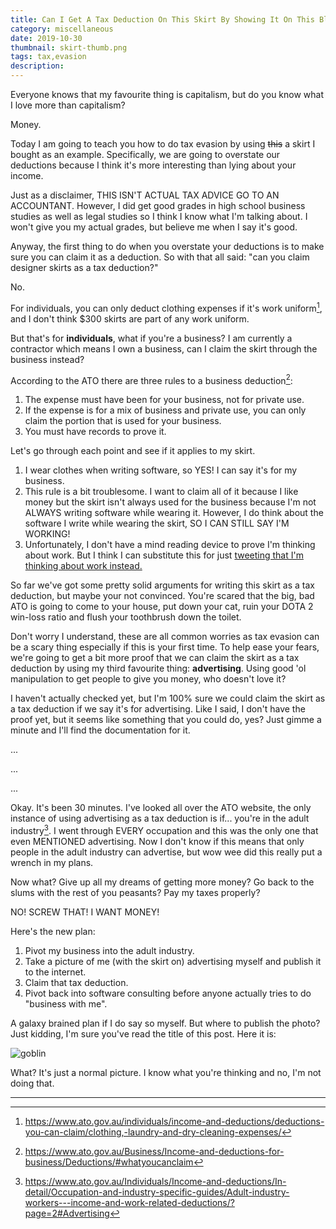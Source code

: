 ```yaml
---
title: Can I Get A Tax Deduction On This Skirt By Showing It On This Blog?
category: miscellaneous
date: 2019-10-30
thumbnail: skirt-thumb.png
tags: tax,evasion
description:
---
```


Everyone knows that my favourite thing is capitalism, but do you know what I
love more than capitalism?

Money.

Today I am going to teach you how to do tax evasion by using ~~this~~ a skirt
I bought as an example. Specifically, we are going to overstate our deductions
because I think it's more interesting than lying about your income.

Just as a disclaimer, THIS ISN'T ACTUAL TAX ADVICE GO TO AN ACCOUNTANT.
However, I did get good grades in high school business studies as well as
legal studies so I think I know what I'm talking about. I won't give you my
actual grades, but believe me when I say it's good.

Anyway, the first thing to do when you overstate your deductions is to make
sure you can claim it as a deduction. So with that all said: "can you claim
designer skirts as a tax deduction?"

No.

For individuals, you can only deduct clothing expenses if it's work
uniform[^1], and I don't think $300 skirts are part of any work uniform.

But that's for **individuals**, what if you're a business? I am currently a
contractor which means I own a business, can I claim the skirt through the
business instead?

According to the ATO there are three rules to a business deduction[^2]:

1. The expense must have been for your business, not for private use.
2. If the expense is for a mix of business and private use, you can only claim
   the portion that is used for your business.
3. You must have records to prove it.

Let's go through each point and see if it applies to my skirt.

1. I wear clothes when writing software, so YES! I can say it's for my business.
2. This rule is a bit troublesome. I want to claim all of it because I like
   money but the skirt isn't always used for the business because I'm not
   ALWAYS writing software while wearing it. However, I do think about the
   software I write while wearing the skirt, SO I CAN STILL SAY I'M WORKING!
3. Unfortunately, I don't have a mind reading device to prove I'm thinking
   about work. But I think I can substitute this for just [tweeting that I'm
   thinking about work instead.](https://twitter.com/beanpup_py/status/1186056330508787712)

So far we've got some pretty solid arguments for writing this skirt as a tax
deduction, but maybe your not convinced. You're scared that the big, bad ATO
is going to come to your house, put down your cat, ruin your DOTA 2
win-loss ratio and flush your toothbrush down the toilet.

Don't worry I understand, these are all common worries as tax evasion can be a
scary thing especially if this is your first time. To help ease your fears,
we're going to get a bit more proof that we can claim the skirt as a tax
deduction by using my third favourite thing: **advertising**. Using good 'ol
manipulation to get people to give you money, who doesn't love it?

I haven't actually checked yet, but I'm 100% sure we could claim the skirt as
a tax deduction if we say it's for advertising. Like I said, I don't have
the proof yet, but it seems like something that you could do, yes? Just gimme
a minute and I'll find the documentation for it.

...

...

...

Okay. It's been 30 minutes. I've looked all over the ATO website, the only
instance of using advertising as a tax deduction is if... you're in the adult
industry[^3]. I went through EVERY occupation and this was the only one that
even MENTIONED advertising. Now I don't know if this means that only people in
the adult industry can advertise, but wow wee did this really put a wrench in
my plans.

Now what? Give up all my dreams of getting more money? Go back to the slums
with the rest of you peasants? Pay my taxes properly?

NO! SCREW THAT! I WANT MONEY!

Here's the new plan:

1. Pivot my business into the adult industry.
2. Take a picture of me (with the skirt on) advertising myself and publish it
   to the internet.
3. Claim that tax deduction.
4. Pivot back into software consulting before anyone actually tries to do
   "business with me".

A galaxy brained plan if I do say so myself. But where to publish the photo?
Just kidding, I'm sure you've read the title of this post. Here it is:

![goblin](https://cdn.halcyonnouveau.xyz/blog/img/goblin.jpg)

What? It's just a normal picture. I know what you're thinking and no, I'm not
doing that.

----

[^1]: https://www.ato.gov.au/individuals/income-and-deductions/deductions-you-can-claim/clothing,-laundry-and-dry-cleaning-expenses/

[^2]: https://www.ato.gov.au/Business/Income-and-deductions-for-business/Deductions/#whatyoucanclaim

[^3]: https://www.ato.gov.au/Individuals/Income-and-deductions/In-detail/Occupation-and-industry-specific-guides/Adult-industry-workers---income-and-work-related-deductions/?page=2#Advertising
